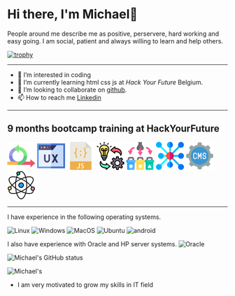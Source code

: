 # Hi there, **I'm Michael👋**

People around me describe me as positive, perservere, hard working and easy going. I am social, patient and always willing to learn and help others.

[![trophy](https://github-profile-trophy.vercel.app/?username=MichaelMugaiga&theme=onedark)](https://github.com/MichaelMugaiga/github-profile-trophy)

---
- 👀 I’m interested in coding
- 🌱 I’m currently learning html css js at *Hack Your Future* Belgium.
- 👯 I’m looking to collaborate on [github](https://github.com/MichaelMugaiga).
- 📫 How to reach me [Linkedin](https://www.linkedin.com/in/michaelmugaiga/)

---
  ## 9 months bootcamp training at HackYourFuture
![Agile Development](/imgaes/agile.png)
![UX/UI DESIGN](/imgaes/ux.png)
![JavaScript](/imgaes/javascript.png)
![Behavior, strategy, implementation](/imgaes/implementation.png)
![Separation of Concern](/imgaes/separation.png)
![Asychronous Programming](/imgaes/asyc.png)
![Headless CMS](/imgaes/cms.png)
![Component Based Design /React](/imgaes/science.png)

---
I have experience in the following operating systems.

![Linux](https://img.shields.io/badge/Linux-FCC624?style=for-the-badge&logo=linux&logoColor=black)
![Windows](https://img.shields.io/badge/windows-white?style=for-the-badge&logo=windows&logoColor=blue)
![MacOS](https://img.shields.io/badge/apple-fff?style=for-the-badge&logo=apple&logoColor=black)
![Ubuntu](https://img.shields.io/badge/ubuntu-dd4814?style=for-the-badge&logo=ubuntu&logoColor=white)
![android](https://img.shields.io/badge/android-white?style=for-the-badge&logo=android&logoColor=green)

I also have experience with Oracle and HP server systems.
![Oracle](https://img.shields.io/badge/Oracle-F80000?style=for-the-badge&logo=oracle&logoColor=black)

![Michael's GitHub status](https://github-readme-stats.vercel.app/api?username=MichaelMugaiga&theme=onedark&show_icons=true)

![Michael's](https://github-profile-summary-cards.vercel.app/api/cards/profile-details?username=MichaelMugaiga&theme=vue)

- I am very motivated to grow my skills in IT field